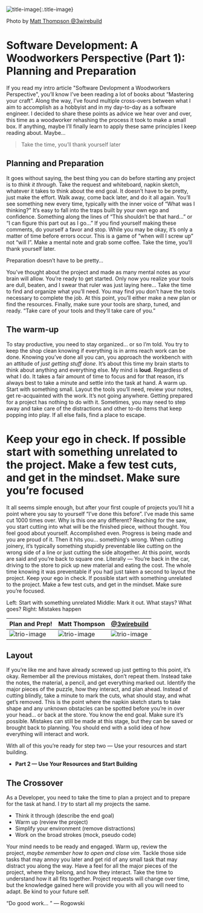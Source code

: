 ![title-image](/posts/2019-01-14-software_development_a_woodworkers_perspective/images/part1/IMG_3775.jpg){:.title-image}

Photo by [Matt Thompson @3wirebuild](https://instagram.com/3wirebuild)

# Software Development: A Woodworkers Perspective (Part 1): Planning and Preparation

If you read my intro article "Software Devlopment a Woodworkers Perspective", you’ll know I’ve been reading a lot of books about “Mastering your craft”. Along the way, I’ve found multiple cross-overs between what I aim to accomplish as a hobbyist and in my day-to-day as a software engineer. I decided to share these points as advice we hear over and over, this time as a woodworker rehashing the process it took to make a small box. If anything, maybe I’ll finally learn to apply these same principles I keep reading about. Maybe…

> Take the time, you’ll thank yourself later

## **Planning and Preparation**

It goes without saying, the best thing you can do before starting any project is to *think it through*. Take the request and whiteboard, napkin sketch, whatever it takes to think about the end goal. It doesn’t have to be pretty, just make the effort. Walk away, come back later, and do it all again. You’ll see something new every time, typically with the inner voice of “What was I thinking?” It’s easy to fall into the traps built by your own ego and confidence. Something along the lines of “This shouldn’t be that hard…” or “I can figure this part out as I go…” If you find yourself making these comments, do yourself a favor and stop. While you may be okay, it’s only a matter of time before errors occur. This is a game of “when will I screw up” not “will I”. Make a mental note and grab some coffee. Take the time, you’ll thank yourself later.

Preparation doesn’t have to be pretty…

You’ve thought about the project and made as many mental notes as your brain will allow. You’re ready to get started. Only now you realize your tools are dull, beaten, and I swear that ruler was just laying here… Take the time to find and organize what you’ll need. You may find you don’t have the tools necessary to complete the job. At this point, you’ll either make a new plan or find the resources. Finally, make sure your tools are sharp, tuned, and ready. “Take care of your tools and they’ll take care of you.”

## **The warm-up**

To stay productive, you need to stay organized… or so I’m told. You try to keep the shop clean knowing if everything is in arms reach work can be done. Knowing you’ve done all you can, you approach the workbench with an attitude of *just* *getting stuff done*. It’s about this time my brain starts to think about anything and everything else. My mind is **loud**. Regardless of what I do. It takes a fair amount of time to focus and for that reason, it’s always best to take a minute and settle into the task at hand. A warm up. Start with something small. Layout the tools you’ll need, review your notes, get re-acquainted with the work. It’s not going anywhere. Getting prepared for a project has nothing to do with it. Sometimes, you may need to step away and take care of the distractions and other to-do items that keep popping into play. If all else fails, find a place to escape.

# Keep your ego in check. If possible start with something unrelated to the project. Make a few test cuts, and get in the mindset. Make sure you’re focused

It all seems simple enough, but after your first couple of projects you’ll hit a point where you say to yourself “I’ve done this before”. I’ve made this same cut 1000 times over. Why is this one any different? Reaching for the saw, you start cutting into what will be the finished piece, without thought. You feel good about yourself. Accomplished even. Progress is being made and you are proud of it. Then it hits you… something’s wrong. When cutting joinery, it’s typically something stupidly preventable like cutting on the wrong side of a line or just cutting the side altogether. At this point, words are said and you’re back to square one. Literally — You’re back in the car, driving to the store to pick up new material and eating the cost. The whole time knowing it was preventable if you had just taken a second to layout the project. Keep your ego in check. If possible start with something unrelated to the project. Make a few test cuts, and get in the mindset. Make sure you’re focused.

Left: Start with something unrelated Middle: Mark it out. What stays? What goes? Right: Mistakes happen

 | Plan and Prep!                                                                                            | Matt Thompson                                                                                             | [@3wirebuild](https://instagram.com/3wirebuild)                                                           |
 | --------------------------------------------------------------------------------------------------------- | --------------------------------------------------------------------------------------------------------- | --------------------------------------------------------------------------------------------------------- |
 | ![trio-image](/posts/2019-01-14-software_development_a_woodworkers_perspective/images/part1/IMG_3785.jpg) | ![trio-image](/posts/2019-01-14-software_development_a_woodworkers_perspective/images/part1/IMG_3797.jpg) | ![trio-image](/posts/2019-01-14-software_development_a_woodworkers_perspective/images/part1/IMG_3800.jpg) |

## **Layout**

If you’re like me and have already screwed up just getting to this point, it’s okay. Remember all the previous mistakes, don’t repeat them. Instead take the notes, the material, a pencil, and get everything marked out. Identify the major pieces of the puzzle, how they interact, and plan ahead. Instead of cutting blindly, take a minute to mark the cuts, what should stay, and what get’s removed. This is the point where the napkin sketch starts to take shape and any unknown obstacles can be spotted before you’re in over your head… or back at the store. You know the end goal. Make sure it’s possible. Mistakes can still be made at this stage, but they can be saved or brought back to planning. You should end with a solid idea of how everything will interact and work.

With all of this you’re ready for step two — Use your resources and start building.

- **Part 2 — Use Your Resources and Start Building** 

## **The Crossover**

As a Developer, you need to take the time to plan a project and to prepare for the task at hand. I *try* to start all my projects the same.

- Think it through (describe the end goal)
- Warm up (review the project)
- Simplify your environment (remove distractions)
- Work on the broad strokes (mock, pseudo code)

Your mind needs to be ready and engaged. Warm up, review the project, *maybe remember how to open and close vim*. Tackle those side tasks that may annoy you later and get rid of any small task that may distract you along the way. Have a feel for all the major pieces of the project, where they belong, and how they interact. Take the time to understand how it all fits together. Project requests will change over time, but the knowledge gained here will provide you with all you will need to adapt. Be kind to your future self.

“Do good work... ” — Rogowski
